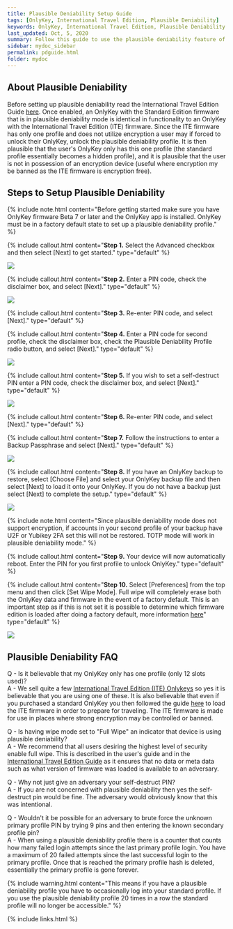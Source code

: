```yaml
---
title: Plausible Deniability Setup Guide
tags: [OnlyKey, International Travel Edition, Plausible Deniability]
keywords: OnlyKey, International Travel Edition, Plausible Deniability
last_updated: Oct, 5, 2020
summary: Follow this guide to use the plausible deniability feature of OnlyKey
sidebar: mydoc_sidebar
permalink: pdguide.html
folder: mydoc
---
```


## About Plausible Deniability

Before setting up plausible deniability read the International Travel Edition Guide [here](https://docs.crp.to/ite.html). Once enabled, an OnlyKey with the Standard Edition firmware that is in plausible deniability mode is identical in functionality to an OnlyKey with the International Travel Edition (ITE) firmware. Since the ITE firmware has only one profile and does not utilize encryption a user may if forced to unlock their OnlyKey, unlock the plausible deniability profile. It is then plausible that the user's OnlyKey only has this one profile (the standard profile essentially becomes a hidden profile), and it is plausible that the user is not in possession of an encryption device (useful where encryption my be banned as the ITE firmware is encryption free).

## Steps to Setup Plausible Deniability

{% include note.html content="Before getting started make sure you have OnlyKey firmware Beta 7 or later and the OnlyKey app is installed. OnlyKey must be in a factory default state to set up a plausible deniability profile." %}

{% include callout.html content="**Step 1.** Select the Advanced checkbox and then select [Next] to get started." type="default" %}

![](https://raw.githubusercontent.com/trustcrypto/trustcrypto.github.io/pages/images/ite1.png)

{% include callout.html content="**Step 2.** Enter a PIN code, check the disclaimer box, and select [Next]." type="default" %}

![](https://raw.githubusercontent.com/trustcrypto/trustcrypto.github.io/pages/images/ite2.png)

{% include callout.html content="**Step 3.** Re-enter PIN code, and select [Next]." type="default" %}

{% include callout.html content="**Step 4.** Enter a PIN code for second profile, check the disclaimer box, check the Plausible Deniability Profile radio button, and select [Next]." type="default" %}

![](https://raw.githubusercontent.com/trustcrypto/trustcrypto.github.io/pages/images/ite4.png)

{% include callout.html content="**Step 5.** If you wish to set a self-destruct PIN enter a PIN code, check the disclaimer box, and select [Next]." type="default" %}

![](https://raw.githubusercontent.com/trustcrypto/trustcrypto.github.io/pages/images/ite5.png)

{% include callout.html content="**Step 6.** Re-enter PIN code, and select [Next]." type="default" %}

{% include callout.html content="**Step 7.** Follow the instructions to enter a Backup Passphrase and select [Next]." type="default" %}

![](https://raw.githubusercontent.com/trustcrypto/trustcrypto.github.io/pages/images/setup7-2.png)

{% include callout.html content="**Step 8.** If you have an OnlyKey backup to restore, select [Choose File] and select your OnlyKey backup file and then select [Next] to load it onto your OnlyKey. If you do not have a backup just select [Next] to complete the setup." type="default" %}

![](https://raw.githubusercontent.com/trustcrypto/trustcrypto.github.io/pages/images/setup10.png)

{% include note.html content="Since plausible deniability mode does not support encryption, if accounts in your second profile of your backup have U2F or Yubikey 2FA set this will not be restored. TOTP mode will work in plausible deniability mode." %}

{% include callout.html content="**Step 9.** Your device will now automatically reboot. Enter the PIN for you first profile to unlock OnlyKey." type="default" %}

{% include callout.html content="**Step 10.** Select [Preferences] from the top menu and then click [Set Wipe Mode]. Full wipe will completely erase both the OnlyKey data and firmware in the event of a factory default. This is an important step as if this is not set it is possible to determine which firmware edition is loaded after doing a factory default, more information [here](https://docs.crp.to/usersguide.html#configurable-wipe-mode)" type="default" %}

![](https://raw.githubusercontent.com/trustcrypto/trustcrypto.github.io/pages/images/pref.png)

## Plausible Deniability FAQ

Q - Is it believable that my OnlyKey only has one profile (only 12 slots used)?<br>
A - We sell quite a few [International Travel Edition (ITE) Onlykeys](https://onlykey.io/products/onlykey-international-travel-edition-w-stealth-black-case?variant=8661476737068) so yes it is believable that you are using one of these. It is also believable that even if you purchased a standard OnlyKey you then followed the guide [here](https://docs.crp.to/ite.html) to load the ITE firmware in order to prepare for traveling. The ITE firmware is made for use in places where strong encryption may be controlled or banned.

Q - Is having wipe mode set to "Full Wipe" an indicator that device is using plausible deniability?<br>
A - We recommend that all users desiring the highest level of security enable full wipe. This is described in the user's guide and in the [International Travel Edition Guide](https://docs.crp.to/ite.html) as it ensures that no data or meta data such as what version of firmware was loaded is available to an adversary.

Q - Why not just give an adversary your self-destruct PIN?<br>
A - If you are not concerned with plausible deniability then yes the self-destruct pin would be fine. The adversary would obviously know that this was intentional.

Q - Wouldn't it be possible for an adversary to brute force the unknown primary profile PIN by trying 9 pins and then entering the known secondary profile pin?<br>
A - When using a plausible deniability profile there is a counter that counts how many failed login attempts since the last primary profile login. You have a maximum of 20 failed attempts since the last successful login to the primary profile. Once that is reached the primary profile hash is deleted, essentially the primary profile is gone forever.

{% include warning.html content="This means if you have a plausible deniability profile you have to occasionally log into your standard profile. If you use the plausible deniability profile 20 times in a row the standard profile will no longer be accessible." %}

{% include links.html %}
